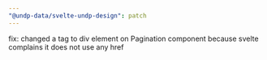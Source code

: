 ```yaml
---
"@undp-data/svelte-undp-design": patch
---
```


fix: changed a tag to div element on Pagination component because svelte complains it does not use any href
